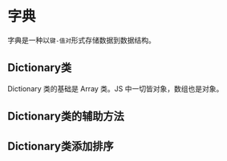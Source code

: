 # 字典

字典是一种以`键-值对`形式存储数据到数据结构。

## Dictionary类

Dictionary 类的基础是 Array 类。JS 中一切皆对象，数组也是对象。

## Dictionary类的辅助方法

## Dictionary类添加排序